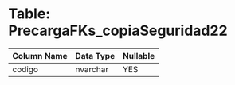 # Table: PrecargaFKs_copiaSeguridad22

| Column Name | Data Type | Nullable |
|-------------|-----------|----------|
| codigo | nvarchar | YES |
